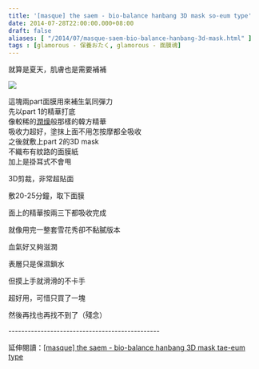 ```yaml
---
title: '[masque] the saem - bio-balance hanbang 3D mask so-eum type'
date: 2014-07-28T22:00:00.000+08:00
draft: false
aliases: [ "/2014/07/masque-saem-bio-balance-hanbang-3d-mask.html" ]
tags : [glamorous - 保養おたく, glamorous - 面膜魂]
---
```


就算是夏天，肌膚也是需要補補  

[![](https://2.bp.blogspot.com/-Lop8Q7V-6uY/XEQRcpUeS9I/AAAAAAAAGHw/5D_Evnop588xvlpFajW3StgezA5emw-7ACLcBGAs/s640/11151302833_c2b1f386b0_z.jpg)](https://2.bp.blogspot.com/-Lop8Q7V-6uY/XEQRcpUeS9I/AAAAAAAAGHw/5D_Evnop588xvlpFajW3StgezA5emw-7ACLcBGAs/s1600/11151302833_c2b1f386b0_z.jpg)

這塊兩part面膜用來補生氣同彈力  
先以part 1的精華打底  
像較稀的[潤燥](http://www.hidie.net/2013/12/essence.html)般那樣的韓方精華  
吸收力超好，塗抹上面不用怎按摩都全吸收  
之後就敷上part 2的3D mask  
不織布有紋路的面膜紙  
加上是掛耳式不會甩  

3D剪裁，非常超貼面

  

敷20-25分鐘，取下面膜

面上的精華按兩三下都吸收完成

就像用完一整套雪花秀卻不黏膩版本

血氣好又夠滋潤

表層只是保濕鎖水

但摸上手就滑滑的不卡手

  

超好用，可惜只買了一塊

然後再找也再找不到了（殘念）

  
  
\-----------------------------------------------  
  
延伸閱讀：[\[masque\] the saem - bio-balance hanbang 3D mask tae-eum type](http://www.hidie.net/2014/02/masque-saem-bio-balance-hanbang-3d-mask.html)